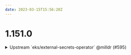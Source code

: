 ```yaml
---
date: 2023-03-15T15:56:20Z
---
```


# 1.151.0

<details>
  <summary>Upstream `eks/external-secrets-operator` @milldr (#595)</summary>

### what
- Adding new module for `eks/external-secrets-operator`

### why
- Other customers want to use this module now, and it needs to be upstreamed

### references
- n/a



</details>